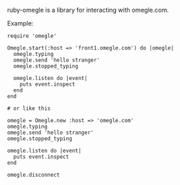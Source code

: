 ruby-omegle is a library for interacting with omegle.com.

Example:



```
require 'omegle'

Omegle.start(:host => 'front1.omegle.com') do |omegle|
  omegle.typing
  omegle.send 'hello stranger'
  omegle.stopped_typing

  omegle.listen do |event|
    puts event.inspect
  end
end

# or like this

omegle = Omegle.new :host => 'omegle.com'
omegle.typing
omegle.send 'hello stranger'
omegle.stopped_typing

omegle.listen do |event|
  puts event.inspect
end

omegle.disconnect

```

